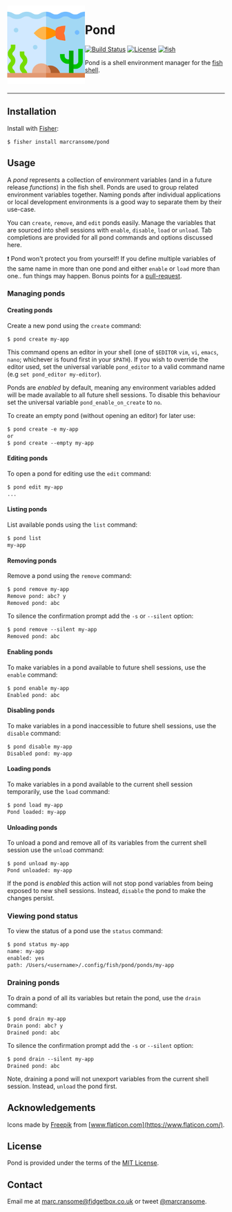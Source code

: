 <img alt="pond" src="images/fish-pond.png" width="180" align="left">

# Pond

[![Build Status](https://img.shields.io/endpoint.svg?url=https%3A%2F%2Factions-badge.atrox.dev%2Fmarcransome%2Fpond%2Fbadge%3Fref%3Dmain&style=flat&label=build)](https://github.com/marcransome/pond/actions?query=workflow%3Abuild) [![License](https://img.shields.io/badge/license-MIT-brightgreen)](http://opensource.org/licenses/mit-license.php) [![fish](https://img.shields.io/badge/fish-3.1.2-brightgreen)](https://fishshell.com)

Pond is a shell environment manager for the [fish shell](https://fishshell.com).

<br>
<hr>

## Installation

Install with [Fisher](https://github.com/jorgebucaran/fisher):

```console
$ fisher install marcransome/pond
```

## Usage

A _pond_ represents a collection of environment variables (and in a future release _functions_) in the fish shell. Ponds are used to group related environment variables together. Naming ponds after individual applications or local development environments is a good way to separate them by their use-case.

You can `create`, `remove`, and `edit` ponds easily. Manage the variables that are sourced into shell sessions with `enable`, `disable`, `load` or `unload`. Tab completions are provided for all pond commands and options discussed here.

:exclamation: Pond won't protect you from yourself! If you define multiple variables of the same name in more than one pond and either `enable` or `load` more than one.. fun things may happen. Bonus points for a [pull-request](https://docs.github.com/en/desktop/contributing-and-collaborating-using-github-desktop/creating-an-issue-or-pull-request).

### Managing ponds

#### Creating ponds

Create a new pond using the `create` command:

```console
$ pond create my-app
```

This command opens an editor in your shell (one of `$EDITOR` `vim`, `vi`, `emacs`, `nano`; whichever is found first in your `$PATH`). If you wish to override the editor used, set the universal variable `pond_editor` to a valid command name (e.g `set pond_editor my-editor`).

Ponds are _enabled_ by default, meaning any environment variables added will be made available to all future shell sessions. To disable this behaviour set the universal variable `pond_enable_on_create` to `no`.

To create an empty pond (without opening an editor) for later use:

```console
$ pond create -e my-app
or
$ pond create --empty my-app
```

#### Editing ponds

To open a pond for editing use the `edit` command:

```console
$ pond edit my-app
...
```

#### Listing ponds

List available ponds using the `list` command:

```console
$ pond list
my-app
```

#### Removing ponds

Remove a pond using the `remove` command:

```console
$ pond remove my-app
Remove pond: abc? y
Removed pond: abc
```

To silence the confirmation prompt add the `-s` or `--silent` option:

```console
$ pond remove --silent my-app
Removed pond: abc
```

#### Enabling ponds

To make variables in a pond available to future shell sessions, use the `enable` command:

```console
$ pond enable my-app
Enabled pond: abc
```

#### Disabling ponds

To make variables in a pond inaccessible to future shell sessions, use the `disable` command:

```console
$ pond disable my-app
Disabled pond: my-app
```

#### Loading ponds

To make variables in a pond available to the current shell session temporarily, use the `load` command:

```console
$ pond load my-app
Pond loaded: my-app
```

#### Unloading ponds

To unload a pond and remove all of its variables from the current shell session use the `unload` command:

```console
$ pond unload my-app
Pond unloaded: my-app
```

If the pond is _enabled_ this action will not stop pond variables from being exposed to new shell sessions. Instead, `disable` the pond to make the changes persist.

### Viewing pond status

To view the status of a pond use the `status` command:

```console
$ pond status my-app
name: my-app
enabled: yes
path: /Users/<username>/.config/fish/pond/ponds/my-app
```

### Draining ponds

To drain a pond of all its variables but retain the pond, use the `drain` command:

```console
$ pond drain my-app
Drain pond: abc? y
Drained pond: abc
```

To silence the confirmation prompt add the `-s` or `--silent` option:

```console
$ pond drain --silent my-app
Drained pond: abc
```

Note, draining a pond will not unexport variables from the current shell session. Instead, `unload` the pond first.

## Acknowledgements

Icons made by [Freepik](https://www.freepik.com) from [www.flaticon.com](https://www.flaticon.com/).

## License
Pond is provided under the terms of the [MIT License](http://opensource.org/licenses/mit-license.php).

## Contact
Email me at [marc.ransome@fidgetbox.co.uk](mailto:marc.ransome@fidgetbox.co.uk) or tweet [@marcransome](http://www.twitter.com/marcransome).
